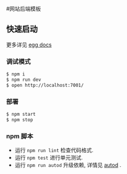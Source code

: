 #网站后端模板



## 快速启动
更多详见 [egg docs][egg] 

### 调试模式

```bash
$ npm i
$ npm run dev
$ open http://localhost:7001/
```

### 部署

```bash
$ npm start
$ npm stop
```

### npm 脚本

- 运行 `npm run lint` 检查代码格式.
- 运行 `npm test` 进行单元测试.
- 运行 `npm run autod` 升级依赖, 详情见 [autod](https://www.npmjs.com/package/autod) .


[egg]: https://eggjs.org